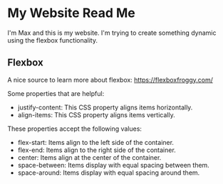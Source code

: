 # My Website Read Me
I'm Max and this is my website. I'm trying to create something dynamic using the flexbox functionality.

## Flexbox
A nice source to learn more about flexbox: https://flexboxfroggy.com/

Some properties that are helpful:
- justify-content: This CSS property aligns items horizontally.
- align-items: This CSS property aligns items vertically.

These properties accept the following values:
- flex-start: Items align to the left side of the container.
- flex-end: Items align to the right side of the container.
- center: Items align at the center of the container.
- space-between: Items display with equal spacing between them.
- space-around: Items display with equal spacing around them.